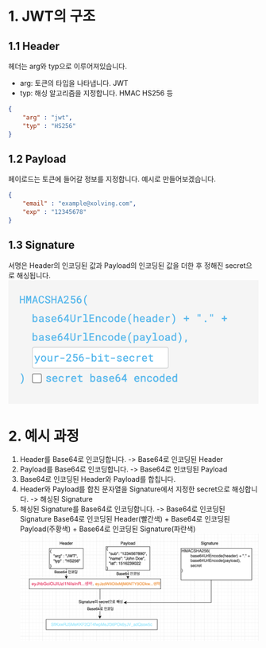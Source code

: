 # 1. JWT의 구조
## 1.1 Header
헤더는 arg와 typ으로 이루어져있습니다.
- arg: 토큰의 타입을 나타냅니다. JWT
- typ: 해싱 알고리즘을 지정합니다. HMAC HS256 등

```json
{
	"arg" : "jwt",
	"typ" : "HS256"
}
```
## 1.2 Payload
페이로드는 토큰에 들어갈 정보를 지정합니다. 예시로 만들어보겠습니다.
```json
{
	"email" : "example@xolving.com",
	"exp" : "12345678"
}
```
## 1.3 Signature
서명은 Header의 인코딩된 값과 Payload의 인코딩된 값을 더한 후 정해진 secret으로 해싱됩니다.
![](../public/faynman-jwt-1.png)
# 2. 예시 과정
1. Header를 Base64로 인코딩합니다. -> Base64로 인코딩된 Header
2. Payload를 Base64로 인코딩합니다. -> Base64로 인코딩된 Payload
3. Base64로 인코딩된 Header와 Payload를 합칩니다.
4. Header와 Payload를 합친 문자열을 Signature에서 지정한 secret으로 해싱합니다. -> 해싱된 Signature
5. 해싱된 Signature를 Base64로 인코딩합니다. -> Base64로 인코딩된 Signature
Base64로 인코딩된 Header(빨간색) + Base64로 인코딩된 Payload(주황색) + Base64로 인코딩된 Signature(파란색)
![](../public/faynman-jwt-2.png)